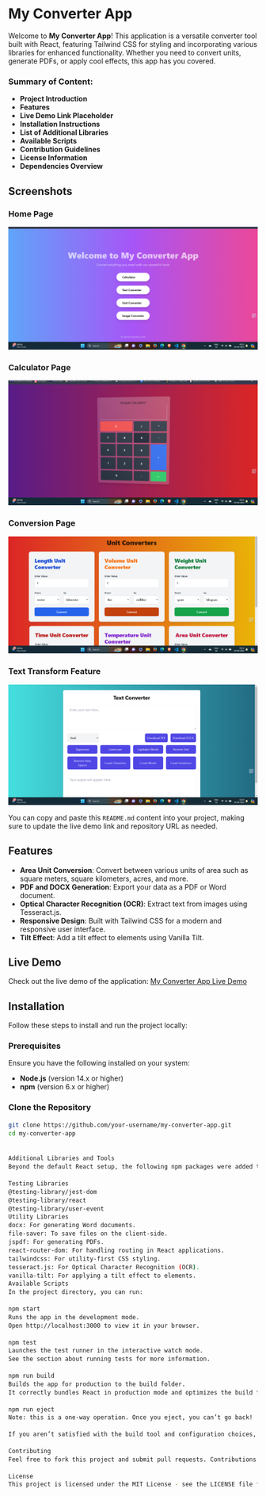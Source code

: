 # My Converter App

Welcome to **My Converter App**! This application is a versatile converter tool built with React, featuring Tailwind CSS for styling and incorporating various libraries for enhanced functionality. Whether you need to convert units, generate PDFs, or apply cool effects, this app has you covered.


### Summary of Content:
- **Project Introduction**
- **Features**
- **Live Demo Link Placeholder**
- **Installation Instructions**
- **List of Additional Libraries**
- **Available Scripts**
- **Contribution Guidelines**
- **License Information**
- **Dependencies Overview**

## Screenshots

### Home Page

![Home Page Screenshot](public/home.png)

### Calculator Page

![Conversion Page Screenshot](public/calc.png)
### Conversion Page

![Conversion Page Screenshot](public/Converter.png)

### Text Transform Feature

![Text Feature Screenshot](public/Text.png)

You can copy and paste this `README.md` content into your project, making sure to update the live demo link and repository URL as needed.


## Features

- **Area Unit Conversion**: Convert between various units of area such as square meters, square kilometers, acres, and more.
- **PDF and DOCX Generation**: Export your data as a PDF or Word document.
- **Optical Character Recognition (OCR)**: Extract text from images using Tesseract.js.
- **Responsive Design**: Built with Tailwind CSS for a modern and responsive user interface.
- **Tilt Effect**: Add a tilt effect to elements using Vanilla Tilt.

## Live Demo

Check out the live demo of the application: [My Converter App Live Demo](https://online-converter-calculator.vercel.app/)  


## Installation

Follow these steps to install and run the project locally:

### Prerequisites

Ensure you have the following installed on your system:

- **Node.js** (version 14.x or higher)
- **npm** (version 6.x or higher)

### Clone the Repository

```bash
git clone https://github.com/your-username/my-converter-app.git
cd my-converter-app


Additional Libraries and Tools
Beyond the default React setup, the following npm packages were added to enhance functionality:

Testing Libraries
@testing-library/jest-dom
@testing-library/react
@testing-library/user-event
Utility Libraries
docx: For generating Word documents.
file-saver: To save files on the client-side.
jspdf: For generating PDFs.
react-router-dom: For handling routing in React applications.
tailwindcss: For utility-first CSS styling.
tesseract.js: For Optical Character Recognition (OCR).
vanilla-tilt: For applying a tilt effect to elements.
Available Scripts
In the project directory, you can run:

npm start
Runs the app in the development mode.
Open http://localhost:3000 to view it in your browser.

npm test
Launches the test runner in the interactive watch mode.
See the section about running tests for more information.

npm run build
Builds the app for production to the build folder.
It correctly bundles React in production mode and optimizes the build for the best performance.

npm run eject
Note: this is a one-way operation. Once you eject, you can’t go back!

If you aren’t satisfied with the build tool and configuration choices, you can eject at any time. This command will remove the single build dependency from your project.

Contributing
Feel free to fork this project and submit pull requests. Contributions are welcome!

License
This project is licensed under the MIT License - see the LICENSE file for details.